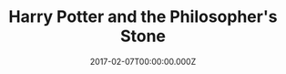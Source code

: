 ---
title: "Harry Potter and the Philosopher's Stone"
year: 2001
date: 2017-02-07T00:00:00.000Z
permalink: /almanac/movies/2017-02-07-harry-potter-and-the-philosophers-stone/index.html
rating: 3
---